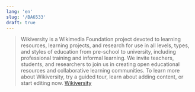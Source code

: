 ```yaml
---
lang: 'en'
slug: '/BA6533'
draft: true
---
```


> Wikiversity is a Wikimedia Foundation project devoted to learning resources, learning projects, and research for use in all levels, types, and styles of education from pre-school to university, including professional training and informal learning. We invite teachers, students, and researchers to join us in creating open educational resources and collaborative learning communities. To learn more about Wikiversity, try a guided tour, learn about adding content, or start editing now. [Wikiversity](https://en.wikiversity.org/wiki/Wikiversity:Main_Page)
